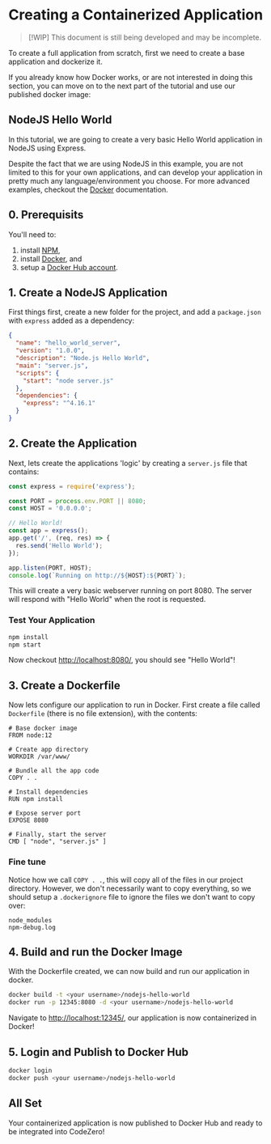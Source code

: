 # Creating a Containerized Application

> [!WIP]
> This document is still being developed and may be incomplete.

To create a full application from scratch, first we need to create a base application and dockerize it.  

If you already know how Docker works, or are not interested in doing this section, you can move on to the next part of the tutorial and use our published docker image:

## NodeJS Hello World

In this tutorial, we are going to create a very basic Hello World application in NodeJS using Express.

Despite the fact that we are using NodeJS in this example, you are not limited to this for your own applications, and can develop your application in pretty much any language/environment you choose.  For more advanced examples, checkout the [Docker](https://docs.docker.com/) documentation.

## 0. Prerequisits

You'll need to:

1. install [NPM](https://nodejs.org/en/),
2. install [Docker](https://docs.docker.com/engine/install/), and
3. setup a [Docker Hub account](https://hub.docker.com/signup).

## 1. Create a NodeJS Application

First things first, create a new folder for the project, and add a `package.json` with `express` added as a dependency:

```json
{
  "name": "hello_world_server",
  "version": "1.0.0",
  "description": "Node.js Hello World",
  "main": "server.js",
  "scripts": {
    "start": "node server.js"
  },
  "dependencies": {
    "express": "^4.16.1"
  }
}
```

## 2. Create the Application

Next, lets create the applications 'logic' by creating a `server.js` file that contains:

```js
const express = require('express');

const PORT = process.env.PORT || 8080;
const HOST = '0.0.0.0';

// Hello World!
const app = express();
app.get('/', (req, res) => {
  res.send('Hello World');
});

app.listen(PORT, HOST);
console.log(`Running on http://${HOST}:${PORT}`);
```

This will create a very basic webserver running on port 8080.  The server will respond with "Hello World" when the root is requested.

### Test Your Application

```bash
npm install
npm start
```

Now checkout <http://localhost:8080/>, you should see "Hello World"!

## 3. Create a Dockerfile

Now lets configure our application to run in Docker.  First create a file called `Dockerfile` (there is no file extension), with the contents:

```docker
# Base docker image
FROM node:12

# Create app directory
WORKDIR /var/www/

# Bundle all the app code
COPY . .

# Install dependencies
RUN npm install

# Expose server port
EXPOSE 8080

# Finally, start the server
CMD [ "node", "server.js" ]
```

### Fine tune

Notice how we call `COPY . .`, this will copy all of the files in our project directory.  However, we don't necessarily want to copy everything, so we should setup a `.dockerignore` file to ignore the files we don't want to copy over:

```text
node_modules
npm-debug.log
```

## 4. Build and run the Docker Image

With the Dockerfile created, we can now build and run our application in docker.

```bash
docker build -t <your username>/nodejs-hello-world
docker run -p 12345:8080 -d <your username>/nodejs-hello-world
```

Navigate to <http://localhost:12345/>, our application is now containerized in Docker!

## 5. Login and Publish to Docker Hub

```bash
docker login
docker push <your username>/nodejs-hello-world
```

## All Set

Your containerized application is now published to Docker Hub and ready to be integrated into CodeZero!

